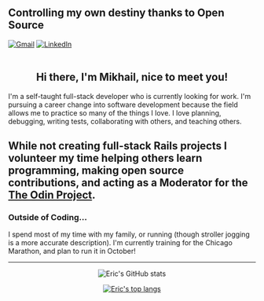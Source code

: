 ## Controlling my own destiny thanks to Open Source


<a href="mailto:mikhailgrigoriev92@gmail.com"><img alt="Gmail" src="https://img.shields.io/badge/M-Gmail-red" /></a>
<a href="https://www.linkedin.com/in/mikhail-grigoriev-826b4421a/"><img alt="LinkedIn" src="https://img.shields.io/badge/in-Linkdin-blue" /></a>
<br><br>
<h2 align="center">Hi there, I'm Mikhail, nice to meet you!</h2>

I'm a self-taught full-stack developer who is currently looking for work. I'm pursuing a career change into software development because the field allows me to practice so many of the things I love. I love planning, debugging, writing tests, collaborating with others, and teaching others. 

While not creating full-stack Rails projects I volunteer my time helping others learn programming, making open source contributions, and acting as a Moderator for the [The Odin Project](https://www.theodinproject.com/).
---

### Outside of Coding...

I spend most of my time with my family, or running (though stroller jogging is a more accurate description). I'm currently training for the Chicago Marathon, and plan to run it in October!

---
<div align="center">
  
![Eric's GitHub stats](https://github-readme-stats.vercel.app/api?username=mgrigoriev8109&hide=stars&show_icons=true&theme=vue&include_all_commits=true)

[![Eric's top langs](https://github-readme-stats.vercel.app/api/top-langs/?username=mgrigoriev8109&layout=compact&theme=vue&langs_count=6)](https://github.com/thatblindgeye/github-readme-stats)
  
</div>

